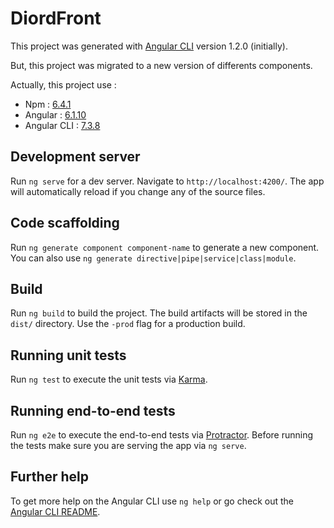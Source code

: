 # DiordFront

This project was generated with [Angular CLI](https://github.com/angular/angular-cli) version 1.2.0 (initially).

But, this project was migrated to a new version of differents components.

Actually, this project use : 
- Npm : [6.4.1](https://github.com/npm/cli/releases/tag/v6.4.1)
- Angular : [6.1.10](https://github.com/angular/angular/blob/6.1.10/CHANGELOG.md)
- Angular CLI : [7.3.8](https://github.com/angular/angular-cli/releases/tag/v7.3.8)

## Development server

Run `ng serve` for a dev server. Navigate to `http://localhost:4200/`. The app will automatically reload if you change any of the source files.

## Code scaffolding

Run `ng generate component component-name` to generate a new component. You can also use `ng generate directive|pipe|service|class|module`.

## Build

Run `ng build` to build the project. The build artifacts will be stored in the `dist/` directory. Use the `-prod` flag for a production build.

## Running unit tests

Run `ng test` to execute the unit tests via [Karma](https://karma-runner.github.io).

## Running end-to-end tests

Run `ng e2e` to execute the end-to-end tests via [Protractor](http://www.protractortest.org/).
Before running the tests make sure you are serving the app via `ng serve`.

## Further help

To get more help on the Angular CLI use `ng help` or go check out the [Angular CLI README](https://github.com/angular/angular-cli/blob/master/README.md).
